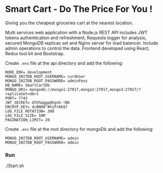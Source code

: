 # Smart Cart - Do The Price For You !

Giving you the cheapest groceries cart at the nearest location.

Multi services web application with a Node.js REST API includes JWT tokens authentication and refreshment, Requests logger for analysis, secured MongoDB replicas set and Nginx server for load balancer.
Include admin operations to control the data.
Frontend developed using React, Redux tool kit and Bootstrap.

Create `.env` file at the api directory and add the following:

```
NODE_ENV= development
MONGO_INITDB_ROOT_USERNAME= curdUser
MONGO_INITDB_ROOT_PASSWORD= adminPass
DB_NAME= SmartCartDb
MONGO_URI= mongodb://mongo1:27017,mongo2:27017,mongo3:27017/?replicaSet=dbrs
PORT= 7743
JWT_SECRET= GTU%&ggp@hgnk-!BK
ENCRYP_KEY= dcBN90^#hjPr66$7
LOG_FILE_ROTATION= 30d
LOG_FILE_SIZE= 50M
PAGINATION_LIMIT= 20

```

Create `.env` file at the root directory for mongoDb and add the following:

```
MONGO_INITDB_ROOT_USERNAME= admin
MONGO_INITDB_ROOT_PASSWORD= admin

```

### Run

./Start.sh
